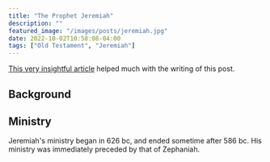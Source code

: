 ```yaml
---
title: "The Prophet Jeremiah"
description: ""
featured_image: "/images/posts/jeremiah.jpg"
date: 2022-10-02T10:58:08-04:00
tags: ["Old Testament", "Jeremiah"]
---
```



[This very insightful article](https://www.biblestudytools.com/nlt/jeremiah/) helped much with the writing of this post.



## Background

## Ministry

Jeremiah's ministry began in 626 bc, and ended sometime after 586 bc. His ministry was immediately preceded by that of Zephaniah.



